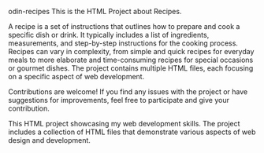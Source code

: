 odin-recipes
This is the HTML Project about Recipes.

A recipe is a set of instructions that outlines how to prepare and cook a specific dish or drink. It typically includes a list of ingredients, measurements, and step-by-step instructions for the cooking process. Recipes can vary in complexity, from simple and quick recipes for everyday meals to more elaborate and time-consuming recipes for special occasions or gourmet dishes.
The project contains multiple HTML files, each focusing on a specific aspect of web development.

Contributions are welcome! If you find any issues with the project or have suggestions for improvements, feel free to participate and give your contribution.

This HTML project showcasing my web development skills. The project includes a collection of HTML files that demonstrate various aspects of web design and development.
